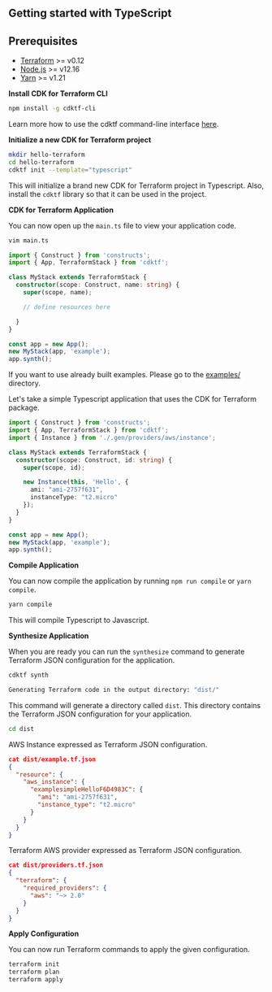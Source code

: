 ## Getting started with TypeScript

## Prerequisites

- [Terraform](https://www.terraform.io/downloads.html) >= v0.12
- [Node.js](https://nodejs.org) >= v12.16
- [Yarn](https://yarnpkg.com/en/docs/install) >= v1.21

**Install CDK for Terraform CLI**

```bash
npm install -g cdktf-cli
```

Learn more how to use the cdktf command-line interface [here](./docs/cli-commands.md).

**Initialize a new CDK for Terraform project**

```bash
mkdir hello-terraform
cd hello-terraform
cdktf init --template="typescript"
```

This will initialize a brand new CDK for Terraform project in Typescript. Also, install the `cdktf` library so that it can be used in the project.

**CDK for Terraform Application**

You can now open up the `main.ts` file to view your application code.

```bash
vim main.ts
```

```typescript
import { Construct } from 'constructs';
import { App, TerraformStack } from 'cdktf';

class MyStack extends TerraformStack {
  constructor(scope: Construct, name: string) {
    super(scope, name);

    // define resources here

  }
}

const app = new App();
new MyStack(app, 'example');
app.synth();
```

If you want to use already built examples. Please go to the [examples/](./examples/) directory.

Let's take a simple Typescript application that uses the CDK for Terraform package.

```typescript
import { Construct } from 'constructs';
import { App, TerraformStack } from 'cdktf';
import { Instance } from './.gen/providers/aws/instance';

class MyStack extends TerraformStack {
  constructor(scope: Construct, id: string) {
    super(scope, id);

    new Instance(this, 'Hello', {
      ami: "ami-2757f631",
      instanceType: "t2.micro"
    });
  }
}

const app = new App();
new MyStack(app, 'example');
app.synth();
```

**Compile Application**

You can now compile the application by running `npm run compile` or `yarn compile`.

```bash
yarn compile
```

This will compile Typescript to Javascript.

**Synthesize Application**

When you are ready you can run the `synthesize` command to generate Terraform JSON configuration for the application.

```bash
cdktf synth
```

```bash
Generating Terraform code in the output directory: "dist/"
```

This command will generate a directory called `dist`. This directory contains the Terraform JSON configuration for
your application.

```bash
cd dist
```

AWS Instance expressed as Terraform JSON configuration.

```json
cat dist/example.tf.json
{
  "resource": {
    "aws_instance": {
      "examplesimpleHelloF6D4983C": {
        "ami": "ami-2757f631",
        "instance_type": "t2.micro"
      }
    }
  }
}
```

Terraform AWS provider expressed as Terraform JSON configuration.

```json
cat dist/providers.tf.json
{
  "terraform": {
    "required_providers": {
      "aws": "~> 2.0"
    }
  }
}
```

**Apply Configuration**

You can now run Terraform commands to apply the given configuration.

```bash
terraform init
terraform plan
terraform apply
```